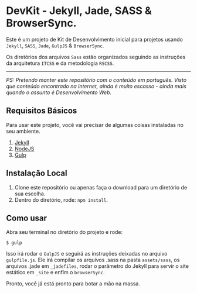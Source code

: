 DevKit - Jekyll, Jade, SASS & BrowserSync.
==========================================

Este é um projeto de Kit de Desenvolvimento inicial para projetos usando `Jekyll`, `SASS`, `Jade`, `GulpJS` & `BrowserSync`.

Os diretórios dos arquivos `Sass` estão organizados seguindo as instruções da arquitetura `ITCSS` e da metodologia `RSCSS`.

----
*PS: Pretendo manter este repositório com o conteúdo em português. Visto que conteúdo encontrado na internet, ainda é muito escasso - ainda mais quando o assunto é Desenvolvimento Web.*

## Requisitos Básicos

Para usar este projeto, você vai precisar de algumas coisas instaladas no seu ambiente.

1. [Jekyll](http://jekyllrb.com/)
2. [NodeJS](http://nodejs.org)
3. [Gulp](https://github.com/gulpjs/gulp)

## Instalação Local

1. Clone este repositório ou apenas faça o download para um diretório de sua escolha.
2. Dentro do diretório, rode: `npm install`.

## Como usar

Abra seu terminal no diretório do projeto e rode:
```shell
$ gulp
```
Isso irá rodar o `GulpJS` e seguirá as instruções deixadas no arquivo `gulpfile.js`.
Ele irá compilar os arquivos .sass na pasta `assets/sass`, os arquivos .jade em `_jadefiles`, rodar o parâmetro do Jekyll para servir o site estático em `_site` e enfim o `browserSync`.

Pronto, você já está pronto para botar a mão na massa.
